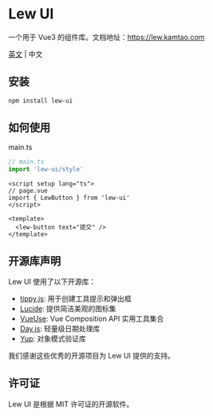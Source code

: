 # Lew UI

一个用于 Vue3 的组件库。文档地址：https://lew.kamtao.com

[英文](./README.md) | 中文

## 安装

```bash
npm install lew-ui
```

## 如何使用

main.ts

```js
// main.ts
import 'lew-ui/style'
```

```vue
<script setup lang="ts">
// page.vue
import { LewButton } from 'lew-ui'
</script>

<template>
  <lew-button text="提交" />
</template>
```

## 开源库声明

Lew UI 使用了以下开源库：

- [tippy.js](https://atomiks.github.io/tippyjs/): 用于创建工具提示和弹出框
- [Lucide](https://github.com/lucide-icons/lucide): 提供简洁美观的图标集
- [VueUse](https://vueuse.org/): Vue Composition API 实用工具集合
- [Day.js](https://day.js.org/): 轻量级日期处理库
- [Yup](https://github.com/jquense/yup): 对象模式验证库

我们感谢这些优秀的开源项目为 Lew UI 提供的支持。

## 许可证

Lew UI 是根据 MIT 许可证的开源软件。
